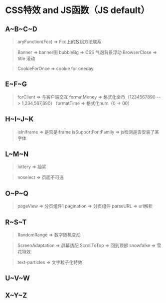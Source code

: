 # CSS特效 and JS函数（JS default）
## A~B~C~D
> aryFunction(Fcc)                 => Fcc上的数组方法联系

> Banner                           => banner图
> bubbleBg                         => CSS 气泡背景浮动
> BrowserClose                     => title 滚动

> CookieForOnce                    => cookie for oneday

## E~F~G
> forClient                        => 与客户端交互 
> formatMoney                      => 格式化金币（1234567890 --> 1,234,567,890）
> formatTime                       => 格式化num（0 -> 00）

## H~I~J~K
> isInIframe                       => 是否是iframe
> isSupportFontFamily              => js检测是否安装了某字体

## L~M~N
> lottery                          => 抽奖

> noselect                         => 页面不可选

## O~P~Q
> pageView                         => 分页组件1
> pagination                       => 分页组件
> parseURL                         => url解析

## R~S~T
> RandomRange                      => 数字随机变动

> ScreenAdaptation                 => 屏幕适配
> ScrollToTop                      => 回到顶部
> snowfalke                        => 雪花特效

> text-particles                   => 文字粒子化特效

## U~V~W
## X~Y~Z